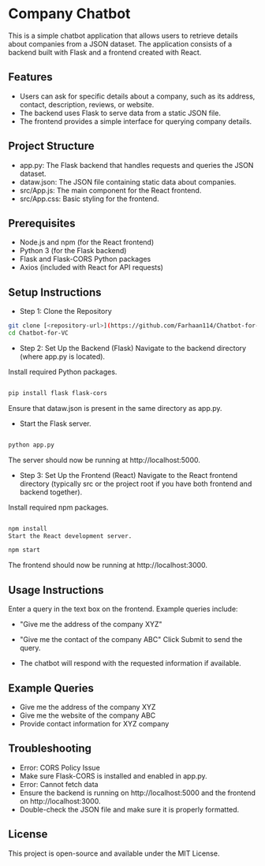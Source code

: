# Company Chatbot
This is a simple chatbot application that allows users to retrieve details about companies from a JSON dataset. The application consists of a backend built with Flask and a frontend created with React.

## Features
- Users can ask for specific details about a company, such as its address, contact, description, reviews, or website.
- The backend uses Flask to serve data from a static JSON file.
- The frontend provides a simple interface for querying company details.

## Project Structure
- app.py: The Flask backend that handles requests and queries the JSON dataset.
- dataw.json: The JSON file containing static data about companies.
- src/App.js: The main component for the React frontend.
- src/App.css: Basic styling for the frontend.

## Prerequisites
- Node.js and npm (for the React frontend)
- Python 3 (for the Flask backend)
- Flask and Flask-CORS Python packages
- Axios (included with React for API requests)

## Setup Instructions
- Step 1: Clone the Repository
``` bash
git clone [<repository-url>](https://github.com/Farhaan114/Chatbot-for-VC.git)
cd Chatbot-for-VC
```
- Step 2: Set Up the Backend (Flask)
Navigate to the backend directory (where app.py is located).

Install required Python packages.

```bash

pip install flask flask-cors
```
Ensure that dataw.json is present in the same directory as app.py.

- Start the Flask server.

``` bash

python app.py
```
The server should now be running at http://localhost:5000.

- Step 3: Set Up the Frontend (React)
Navigate to the React frontend directory (typically src or the project root if you have both frontend and backend together).

Install required npm packages.

```bash

npm install
Start the React development server.
```
```bash
npm start
```
The frontend should now be running at http://localhost:3000.

## Usage Instructions
Enter a query in the text box on the frontend. Example queries include:

- "Give me the address of the company XYZ"
- "Give me the contact of the company ABC"
Click Submit to send the query.

- The chatbot will respond with the requested information if available.

## Example Queries
- Give me the address of the company XYZ
- Give me the website of the company ABC
- Provide contact information for XYZ company
## Troubleshooting
- Error: CORS Policy Issue
-  Make sure Flask-CORS is installed and enabled in app.py.
- Error: Cannot fetch data
- Ensure the backend is running on http://localhost:5000 and the frontend on http://localhost:3000.
- Double-check the JSON file and make sure it is properly formatted.
## License
This project is open-source and available under the MIT License.
